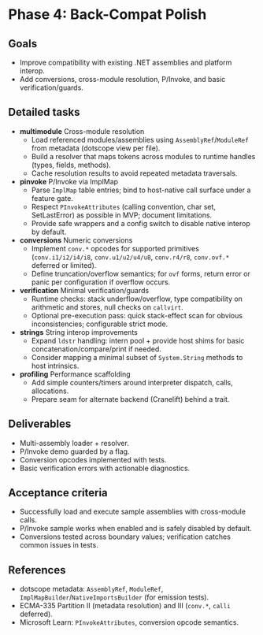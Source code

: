 # Phase 4: Back-Compat Polish

## Goals
- Improve compatibility with existing .NET assemblies and platform interop.
- Add conversions, cross-module resolution, P/Invoke, and basic verification/guards.

## Detailed tasks
- **multimodule** Cross-module resolution
  - Load referenced modules/assemblies using `AssemblyRef`/`ModuleRef` from metadata (dotscope view per file).
  - Build a resolver that maps tokens across modules to runtime handles (types, fields, methods).
  - Cache resolution results to avoid repeated metadata traversals.
- **pinvoke** P/Invoke via ImplMap
  - Parse `ImplMap` table entries; bind to host-native call surface under a feature gate.
  - Respect `PInvokeAttributes` (calling convention, char set, SetLastError) as possible in MVP; document limitations.
  - Provide safe wrappers and a config switch to disable native interop by default.
- **conversions** Numeric conversions
  - Implement `conv.*` opcodes for supported primitives (`conv.i1/i2/i4/i8`, `conv.u1/u2/u4/u8`, `conv.r4/r8`, `conv.ovf.*` deferred or limited).
  - Define truncation/overflow semantics; for `ovf` forms, return error or panic per configuration if overflow occurs.
- **verification** Minimal verification/guards
  - Runtime checks: stack underflow/overflow, type compatibility on arithmetic and stores, null checks on `callvirt`.
  - Optional pre-execution pass: quick stack-effect scan for obvious inconsistencies; configurable strict mode.
- **strings** String interop improvements
  - Expand `ldstr` handling: intern pool + provide host shims for basic concatenation/compare/print if needed.
  - Consider mapping a minimal subset of `System.String` methods to host intrinsics.
- **profiling** Performance scaffolding
  - Add simple counters/timers around interpreter dispatch, calls, allocations.
  - Prepare seam for alternate backend (Cranelift) behind a trait.

## Deliverables
- Multi-assembly loader + resolver.
- P/Invoke demo guarded by a flag.
- Conversion opcodes implemented with tests.
- Basic verification errors with actionable diagnostics.

## Acceptance criteria
- Successfully load and execute sample assemblies with cross-module calls.
- P/Invoke sample works when enabled and is safely disabled by default.
- Conversions tested across boundary values; verification catches common issues in tests.

## References
- dotscope metadata: `AssemblyRef`, `ModuleRef`, `ImplMapBuilder`/`NativeImportsBuilder` (for emission tests).
- ECMA-335 Partition II (metadata resolution) and III (`conv.*`, `calli` deferred).
- Microsoft Learn: `PInvokeAttributes`, conversion opcode semantics.

